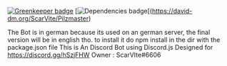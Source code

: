 
[![Greenkeeper badge](https://badges.greenkeeper.io/ScarVite/Pilzmaster.svg)](https://greenkeeper.io/)
[![Dependencies badge](https://david-dm.org/ScarVite/Pilzmaster.svg)[(https://david-dm.org/ScarVite/Pilzmaster)

The Bot is in german because its used on an german server, the final version will be in english tho.
to install it do npm install in the dir with the package.json file
This is An Discord Bot using Discord.js
Designed for https://discord.gg/hSzjFHW
Owner : ScarVIte#6606
